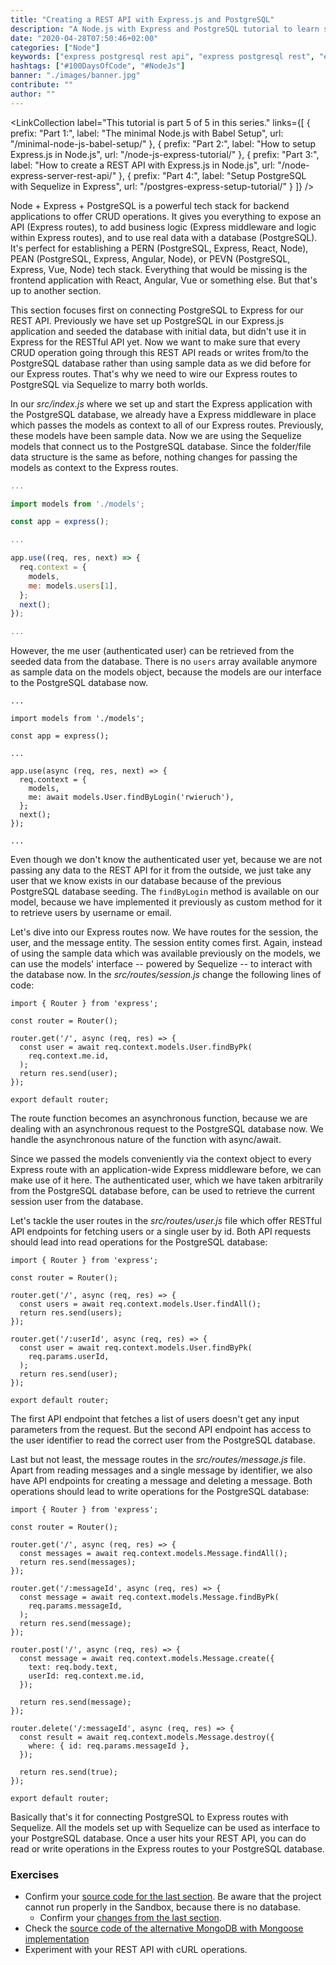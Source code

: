 ```yaml
---
title: "Creating a REST API with Express.js and PostgreSQL"
description: "A Node.js with Express and PostgreSQL tutorial to learn step by step how to create a REST API for CRUD operations which can be consumed by a client application ..."
date: "2020-04-28T07:50:46+02:00"
categories: ["Node"]
keywords: ["express postgresql rest api", "express postgresql rest", "express postgresql crud"]
hashtags: ["#100DaysOfCode", "#NodeJs"]
banner: "./images/banner.jpg"
contribute: ""
author: ""
---
```


<Sponsorship />

<LinkCollection
  label="This tutorial is part 5 of 5 in this series."
  links={[
    {
      prefix: "Part 1:",
      label: "The minimal Node.js with Babel Setup",
      url: "/minimal-node-js-babel-setup/"
    },
    {
      prefix: "Part 2:",
      label: "How to setup Express.js in Node.js",
      url: "/node-js-express-tutorial/"
    },
    {
      prefix: "Part 3:",
      label: "How to create a REST API with Express.js in Node.js",
      url: "/node-express-server-rest-api/"
    },
    {
      prefix: "Part 4:",
      label: "Setup PostgreSQL with Sequelize in Express",
      url: "/postgres-express-setup-tutorial/"
    }
  ]}
/>

Node + Express + PostgreSQL is a powerful tech stack for backend applications to offer CRUD operations. It gives you everything to expose an API (Express routes), to add business logic (Express middleware and logic within Express routes), and to use real data with a database (PostgreSQL). It's perfect for establishing a PERN (PostgreSQL, Express, React, Node), PEAN (PostgreSQL, Express, Angular, Node), or PEVN (PostgreSQL, Express, Vue, Node) tech stack. Everything that would be missing is the frontend application with React, Angular, Vue or something else. But that's up to another section.

This section focuses first on connecting PostgreSQL to Express for our REST API. Previously we have set up PostgreSQL in our Express.js application and seeded the database with initial data, but didn't use it in Express for the RESTful API yet. Now we want to make sure that every CRUD operation going through this REST API reads or writes from/to the PostgreSQL database rather than using sample data as we did before for our Express routes. That's why we need to wire our Express routes to PostgreSQL via Sequelize to marry both worlds.

In our *src/index.js* where we set up and start the Express application with the PostgreSQL database, we already have a Express middleware in place which passes the models as context to all of our Express routes. Previously, these models have been sample data. Now we are using the Sequelize models that connect us to the PostgreSQL database. Since the folder/file data structure is the same as before, nothing changes for passing the models as context to the Express routes.

```javascript
...

import models from './models';

const app = express();

...

app.use((req, res, next) => {
  req.context = {
    models,
    me: models.users[1],
  };
  next();
});

...
```

However, the me user (authenticated user) can be retrieved from the seeded data from the database. There is no `users` array available anymore as sample data on the models object, because the models are our interface to the PostgreSQL database now.

```javascript{9,12}
...

import models from './models';

const app = express();

...

app.use(async (req, res, next) => {
  req.context = {
    models,
    me: await models.User.findByLogin('rwieruch'),
  };
  next();
});

...
```

Even though we don't know the authenticated user yet, because we are not passing any data to the REST API for it from the outside, we just take any user that we know exists in our database because of the previous PostgreSQL database seeding. The `findByLogin` method is available on our model, because we have implemented it previously as custom method for it to retrieve users by username or email.

Let's dive into our Express routes now. We have routes for the session, the user, and the message entity. The session entity comes first. Again, instead of using the sample data which was available previously on the models, we can use the models' interface -- powered by Sequelize -- to interact with the database now. In the *src/routes/session.js* change the following lines of code:

```javascript{5,6,7,8,9,10}
import { Router } from 'express';

const router = Router();

router.get('/', async (req, res) => {
  const user = await req.context.models.User.findByPk(
    req.context.me.id,
  );
  return res.send(user);
});

export default router;
```

The route function becomes an asynchronous function, because we are dealing with an asynchronous request to the PostgreSQL database now. We handle the asynchronous nature of the function with async/await.

Since we passed the models conveniently via the context object to every Express route with an application-wide Express middleware before, we can make use of it here. The authenticated user, which we have taken arbitrarily from the PostgreSQL database before, can be used to retrieve the current session user from the database.

Let's tackle the user routes in the *src/routes/user.js* file which offer RESTful API endpoints for fetching users or a single user by id. Both API requests should lead into read operations for the PostgreSQL database:

```javascript{5,6,7,8,10,11,12,13,14,15}
import { Router } from 'express';

const router = Router();

router.get('/', async (req, res) => {
  const users = await req.context.models.User.findAll();
  return res.send(users);
});

router.get('/:userId', async (req, res) => {
  const user = await req.context.models.User.findByPk(
    req.params.userId,
  );
  return res.send(user);
});

export default router;
```

The first API endpoint that fetches a list of users doesn't get any input parameters from the request. But the second API endpoint has access to the user identifier to read the correct user from the PostgreSQL database.

Last but not least, the message routes in the *src/routes/message.js* file. Apart from reading messages and a single message by identifier, we also have API endpoints for creating a message and deleting a message. Both operations should lead to write operations for the PostgreSQL database:

```javascript{5,6,7,8,10,11,12,13,14,15,17,18,19,20,21,22,23,24,26,27,28,29,30,31,32}
import { Router } from 'express';

const router = Router();

router.get('/', async (req, res) => {
  const messages = await req.context.models.Message.findAll();
  return res.send(messages);
});

router.get('/:messageId', async (req, res) => {
  const message = await req.context.models.Message.findByPk(
    req.params.messageId,
  );
  return res.send(message);
});

router.post('/', async (req, res) => {
  const message = await req.context.models.Message.create({
    text: req.body.text,
    userId: req.context.me.id,
  });

  return res.send(message);
});

router.delete('/:messageId', async (req, res) => {
  const result = await req.context.models.Message.destroy({
    where: { id: req.params.messageId },
  });

  return res.send(true);
});

export default router;
```

Basically that's it for connecting PostgreSQL to Express routes with Sequelize. All the models set up with Sequelize can be used as interface to your PostgreSQL database. Once a user hits your REST API, you can do read or write operations in the Express routes to your PostgreSQL database.

### Exercises

* Confirm your [source code for the last section](https://codesandbox.io/s/github/rwieruch/node-express-postgresql-server/tree/sequelize-rest). Be aware that the project cannot run properly in the Sandbox, because there is no database.
  * Confirm your [changes from the last section](https://github.com/rwieruch/node-express-postgresql-server/compare/seed...sequelize-rest?expand=1).
* Check the [source code of the alternative MongoDB with Mongoose implementation](https://github.com/rwieruch/node-express-mongodb-server)
* Experiment with your REST API with cURL operations.
